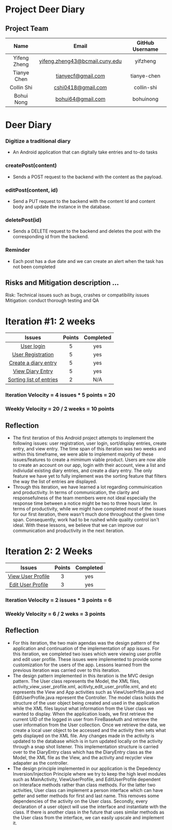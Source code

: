 # Project Deer Diary

## Project Team 
| Name | Email | GitHub Username |
| :---: | :---: | :---: |
| Yifeng Zheng | yifeng.zheng43@bcmail.cuny.edu | yifzheng |
| Tianye Chen | tianyecf@gmail.com | tianye-chen |
| Collin Shi | cshi0418@gmail.com | collin-shi |
| Bohui Nong | bohui64@gmail.com | bohuinong |

# Deer Diary

### Digitize a traditional diary
- An Android application that can digitally take entries and to-do tasks

### createPost(content)
- Sends a POST request to the backend with the content as the payload.

### editPost(content, id)
- Send a PUT request to the backend with the content Id and content body and update the instance in the database.

### deletePost(id)
- Sends a DELETE request to the backend and deletes the post with the corresponding id from the backend.

### Reminder
- Each post has a due date and we can create an alert when the task has not been completed


## Risks and Mitigation description ... 
Risk: Technical issues such as bugs, crashes or compatibility issues
Mitigation: conduct thorough testing and QA

# Iteration #1: 2 weeks
| Issues | Points | Completed |
| :---: | :---: | :---: |
| [User login](https://github.com/cunychenhclass/cisc3171proj-group6/issues/2) | 5 | yes |
| [User Registration](https://github.com/cunychenhclass/cisc3171proj-group6/issues/1) | 5 | yes |
| [Create a diary entry](https://github.com/cunychenhclass/cisc3171proj-group6/issues/8) | 5| yes |
| [View Diary Entry](https://github.com/cunychenhclass/cisc3171proj-group6/issues/16) | 5 | yes |
| [Sorting list of entries](https://github.com/cunychenhclass/cisc3171proj-group6/issues/5) | 2 | N/A |

### Iteration Velocity = 4 issues * 5 points = 20
### Weekly Velocity = 20 / 2 weeks = 10 points
## Reflection
- The first iteration of this Android project attempts to implement the following issues: user registration, user login, sort/display entries, create entry, and view entry. The time span of this iteration was two weeks and within this timeframe, we were able to implement majority of these issues/features to create a mimimum viable product. Users are now able to create an account on our app, login with their account, view a list and indiviudal existing diary entries, and create a diary entry. The only feature we have yet to fully implement was the sorting feature that filters the way the list of entries are displayed. 
- Through this iteration, we have learned a lot regarding commuinication and productivity. In terms of communication, the clarity and responsefulness of the team members were not ideal especially the response time between a notice might be two to three hours later. In terms of productivity, while we might have completed most of the issues for our first iteration, there wasn't much done throughout the given time span. Consequently, work had to be rushed while quality control isn't ideal. With these lessons, we believe that we can improve our communication and productivity in the next iteration.
# Iteration 2: 2 Weeks
| Issues | Points | Completed |
| :---: | :---: | :---: |
| [View User Profile](https://github.com/cunychenhclass/cisc3171proj-group6/issues/23) | 3 | yes |
| [Edit User Profile](https://github.com/cunychenhclass/cisc3171proj-group6/issues/26) | 3 | yes |

### Iteration Velocity = 2 issues * 3 points = 6
### Weekly Velocity = 6 / 2 weks = 3 points
## Reflection
- For this iteration, the two main agendas was the design pattern of the application and continuation of the implementation of app issues. For this iteration, we completed two isses which were viewing user profile and edit user profile. These issues were implemented to provide some customization for the users of the app. Lessons learned from the previous iteration was carried over to this iteration.
- The design pattern implemented in this iteration is the MVC design pattern. The User class represents the Model, the XML files, activity_view_user_profile.xml, acitivty_edit_user_profile.xml, and etc represents the View and App activities such as ViewUserPrfile.java and EditUserProfile.java represent the Controller. The model class holds the structure of the user object being created and used in the application while the XML files layout what information from the User class we wanted to display. When the application loads, we first retrieve the current UID of the logged in user from FireBaseAuth and retrieve the user information from the User collection. Once we retrieve the data, we create a local user object to be accessed and the activity then sets what gets displayed on the XML file. Any changes made in the activity is updated to the database which is in turn updated locally on the activity through a snap shot listener. This implementation structure is carried over to the DiaryEntry class which has the DiaryEntry class as the Model, the XML file as the View, and the activity and recycler view adapater as the controller.
- The design principle implemented in our application is the Depedency Inversion/Injection Principle where we try to keep the high level modules such as MainActivity, ViewUserProfile, and EditUserProfile dependent on Interaface methods rather than class methods. For the latter two activities, User class can implement a person interface which can have getter and setter methods for first and last name. This removes some dependencies of the activity on the User class. Secondly, every declaration of a user object will use the interface and instantiate with the class. If there is another class in the future that uses similar methods as the User class from the interface, we can easily upscale and implement it. 
